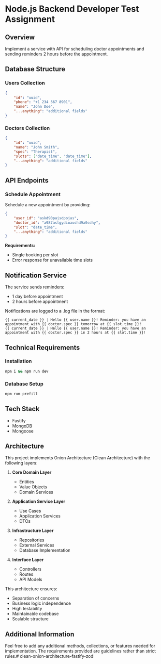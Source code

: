 # Node.js Backend Developer Test Assignment

## Overview
Implement a service with API for scheduling doctor appointments and sending reminders 2 hours before the appointment.

## Database Structure

### Users Collection
```json
{
    "id": "uuid",
    "phone": "+1 234 567 8901",
    "name": "John Doe",
    "...anything": "additional fields"
}
```

### Doctors Collection
```json
{
    "id": "uuid",
    "name": "John Smith",
    "spec": "Therapist",
    "slots": ["date_time", "date_time"],
    "...anything": "additional fields"
}
```

## API Endpoints

### Schedule Appointment
Schedule a new appointment by providing:
```json
{
    "user_id": "askd90pajsdpojas",    
    "doctor_id": "a987astgydioaushd9a0sdhy",
    "slot": "date_time",
    "...anything": "additional fields"
}
```

**Requirements:**
- Single booking per slot
- Error response for unavailable time slots

## Notification Service

The service sends reminders:
- 1 day before appointment
- 2 hours before appointment

Notifications are logged to a .log file in the format:
```
{{ current_date }} | Hello {{ user.name }}! Reminder: you have an appointment with {{ doctor.spec }} tomorrow at {{ slot.time }}!
{{ current_date }} | Hello {{ user.name }}! Reminder: you have an appointment with {{ doctor.spec }} in 2 hours at {{ slot.time }}!
```

## Technical Requirements

### Installation
```bash
npm i && npm run dev
```

### Database Setup
```bash
npm run prefill
```

## Tech Stack
- Fastify
- MongoDB
- Mongoose

## Architecture
This project implements Onion Architecture (Clean Architecture) with the following layers:

1. **Core Domain Layer**
   - Entities
   - Value Objects
   - Domain Services

2. **Application Service Layer**
   - Use Cases
   - Application Services
   - DTOs

3. **Infrastructure Layer**
   - Repositories
   - External Services
   - Database Implementation

4. **Interface Layer**
   - Controllers
   - Routes
   - API Models

This architecture ensures:
- Separation of concerns
- Business logic independence
- High testability
- Maintainable codebase
- Scalable structure

## Additional Information
Feel free to add any additional methods, collections, or features needed for implementation. The requirements provided are guidelines rather than strict rules.#   c l e a n - o n i o n - a r c h i t e c t u r e - f a s t i f y - z o d  
 